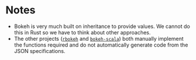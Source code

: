 # Notes

- Bokeh is very much built on inheritance to provide values. We cannot
  do this in Rust so we have to think about other approaches.
- The other projects ([`rbokeh`](https://github.com/bokeh/rbokeh/) and
  [`bokeh-scala`](https://github.com/bokeh/bokeh-scala)) both manually
  implement the functions required and do not automatically generate
  code from the JSON specifications.
